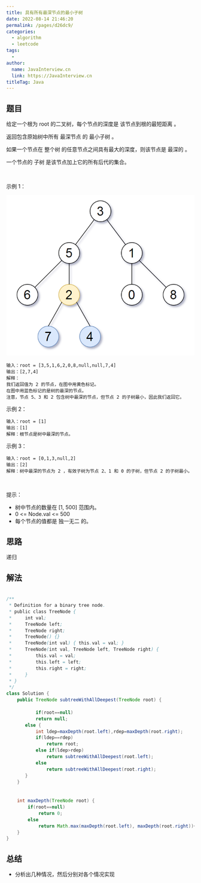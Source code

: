 ```yaml
---
title: 具有所有最深节点的最小子树
date: 2022-08-14 21:46:20
permalink: /pages/d26dc9/
categories:
  - algorithm
  - leetcode
tags:
  - 
author: 
  name: JavaInterview.cn
  link: https://JavaInterview.cn
titleTag: Java
---
```


## 题目

给定一个根为 root 的二叉树，每个节点的深度是 该节点到根的最短距离 。

返回包含原始树中所有 最深节点 的 最小子树 。

如果一个节点在 整个树 的任意节点之间具有最大的深度，则该节点是 最深的 。

一个节点的 子树 是该节点加上它的所有后代的集合。

 

示例 1：

![](/media/pictures/leetcode/sketch1_1.png)


    输入：root = [3,5,1,6,2,0,8,null,null,7,4]
    输出：[2,7,4]
    解释：
    我们返回值为 2 的节点，在图中用黄色标记。
    在图中用蓝色标记的是树的最深的节点。
    注意，节点 5、3 和 2 包含树中最深的节点，但节点 2 的子树最小，因此我们返回它。
示例 2：

    输入：root = [1]
    输出：[1]
    解释：根节点是树中最深的节点。
示例 3：

    输入：root = [0,1,3,null,2]
    输出：[2]
    解释：树中最深的节点为 2 ，有效子树为节点 2、1 和 0 的子树，但节点 2 的子树最小。
 

提示：

- 树中节点的数量在 [1, 500] 范围内。
- 0 <= Node.val <= 500
- 每个节点的值都是 独一无二 的。


## 思路

递归

## 解法
```java

/**
 * Definition for a binary tree node.
 * public class TreeNode {
 *     int val;
 *     TreeNode left;
 *     TreeNode right;
 *     TreeNode() {}
 *     TreeNode(int val) { this.val = val; }
 *     TreeNode(int val, TreeNode left, TreeNode right) {
 *         this.val = val;
 *         this.left = left;
 *         this.right = right;
 *     }
 * }
 */
class Solution {
    public TreeNode subtreeWithAllDeepest(TreeNode root) {

           if(root==null)
    	   return null;
       else {
    	   int ldep=maxDepth(root.left),rdep=maxDepth(root.right);
    	   if(ldep==rdep)
    		   return root;
    	   else if(ldep>rdep)
    		   return subtreeWithAllDeepest(root.left);
    	   else
    		   return subtreeWithAllDeepest(root.right);
       }
    }
    
    
    int maxDepth(TreeNode root) {
    	if(root==null)
    		return 0;
    	else
    		return Math.max(maxDepth(root.left), maxDepth(root.right))+1;
    }
}
```

## 总结

- 分析出几种情况，然后分别对各个情况实现 
